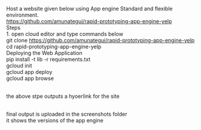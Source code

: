 Host a website given below using App engine Standard and flexible environment.<br />
https://github.com/amunategui/rapid-prototyping-app-engine-yelp
<br />Steps
<br />1. open cloud editor and type commands below
<br />git clone https://github.com/amunategui/rapid-prototyping-app-engine-yelp
<br />cd rapid-prototyping-app-engine-yelp
<br />Deploying the Web Application
<br />pip install -t lib -r requirements.txt
<br />gcloud init
<br />gcloud app deploy
<br />gcloud app browse

<br />the above stpe outputs a hyoerlink for the site


<br /> final output is uploaded in the screenshots folder <br /> it shows the versions of the app engine
